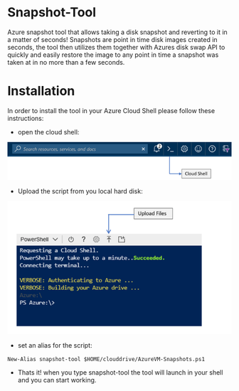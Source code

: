 # Snapshot-Tool
Azure snapshot tool that allows taking a disk snapshot and reverting to it in a matter of seconds!
Snapshots are point in time disk images created in seconds, the tool then utilizes them together with Azures disk swap API to quickly and easily restore the image to any point in time a snapshot was taken at in no more than a few seconds.

# Installation
In order to install the tool in your Azure Cloud Shell please follow these instructions:
- open the cloud shell:

![alt text](https://raw.githubusercontent.com/elad488/Snapshot-Tool/master/pics/Azure-Cloud-Shell-Initiate.png)

- Upload the script from you local hard disk:

![alt text](https://raw.githubusercontent.com/elad488/Snapshot-Tool/master/pics/Azure-Cloud-Shell-File-Upload.png)

- set an alias for the script:
```
New-Alias snapshot-tool $HOME/clouddrive/AzureVM-Snapshots.ps1
```

- Thats it! when you type snapshot-tool the tool will launch in your shell and you can start working.
